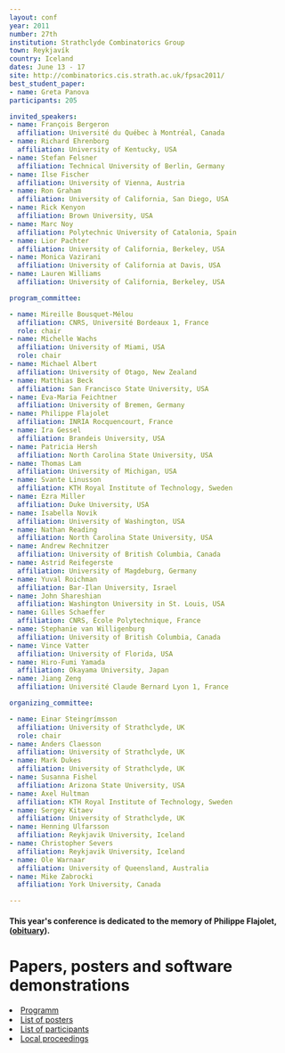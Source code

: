 ```yaml
---
layout: conf
year: 2011
number: 27th
institution: Strathclyde Combinatorics Group
town: Reykjavík
country: Iceland
dates: June 13 - 17
site: http://combinatorics.cis.strath.ac.uk/fpsac2011/
best_student_paper:
- name: Greta Panova
participants: 205

invited_speakers:
- name: François Bergeron
  affiliation: Université du Québec à Montréal, Canada
- name: Richard Ehrenborg
  affiliation: University of Kentucky, USA
- name: Stefan Felsner
  affiliation: Technical University of Berlin, Germany
- name: Ilse Fischer
  affiliation: University of Vienna, Austria
- name: Ron Graham
  affiliation: University of California, San Diego, USA
- name: Rick Kenyon
  affiliation: Brown University, USA
- name: Marc Noy
  affiliation: Polytechnic University of Catalonia, Spain
- name: Lior Pachter
  affiliation: University of California, Berkeley, USA
- name: Monica Vazirani
  affiliation: University of California at Davis, USA
- name: Lauren Williams
  affiliation: University of California, Berkeley, USA

program_committee:

- name: Mireille Bousquet-Mélou
  affiliation: CNRS, Université Bordeaux 1, France
  role: chair
- name: Michelle Wachs
  affiliation: University of Miami, USA
  role: chair
- name: Michael Albert
  affiliation: University of Otago, New Zealand
- name: Matthias Beck
  affiliation: San Francisco State University, USA
- name: Eva-Maria Feichtner
  affiliation: University of Bremen, Germany
- name: Philippe Flajolet
  affiliation: INRIA Rocquencourt, France
- name: Ira Gessel
  affiliation: Brandeis University, USA
- name: Patricia Hersh
  affiliation: North Carolina State University, USA
- name: Thomas Lam
  affiliation: University of Michigan, USA
- name: Svante Linusson
  affiliation: KTH Royal Institute of Technology, Sweden
- name: Ezra Miller
  affiliation: Duke University, USA
- name: Isabella Novik
  affiliation: University of Washington, USA
- name: Nathan Reading
  affiliation: North Carolina State University, USA
- name: Andrew Rechnitzer
  affiliation: University of British Columbia, Canada
- name: Astrid Reifegerste
  affiliation: University of Magdeburg, Germany
- name: Yuval Roichman
  affiliation: Bar-Ilan University, Israel
- name: John Shareshian
  affiliation: Washington University in St. Louis, USA
- name: Gilles Schaeffer
  affiliation: CNRS, École Polytechnique, France
- name: Stephanie van Willigenburg
  affiliation: University of British Columbia, Canada
- name: Vince Vatter
  affiliation: University of Florida, USA
- name: Hiro-Fumi Yamada
  affiliation: Okayama University, Japan
- name: Jiang Zeng
  affiliation: Université Claude Bernard Lyon 1, France

organizing_committee:

- name: Einar Steingrímsson
  affiliation: University of Strathclyde, UK
  role: chair
- name: Anders Claesson
  affiliation: University of Strathclyde, UK
- name: Mark Dukes
  affiliation: University of Strathclyde, UK
- name: Susanna Fishel
  affiliation: Arizona State University, USA
- name: Axel Hultman
  affiliation: KTH Royal Institute of Technology, Sweden
- name: Sergey Kitaev
  affiliation: University of Strathclyde, UK
- name: Henning Ulfarsson
  affiliation: Reykjavik University, Iceland
- name: Christopher Severs
  affiliation: Reykjavik University, Iceland
- name: Ole Warnaar
  affiliation: University of Queensland, Australia
- name: Mike Zabrocki
  affiliation: York University, Canada

---
```


<H4>This year's conference is dedicated to the memory of Philippe Flajolet, (<a href="SITE2011/PFobituary.pdf">obituary</a>).</H4>

# Papers, posters and software demonstrations

<li><A HREF="SITE2011/program/">Programm</A>
<li><A HREF="contrib_posters.html">List of posters</A>
<li><A HREF="participants.html">List of participants</A>
<li><A HREF="SITE2011/proceedings/">Local proceedings</A>
